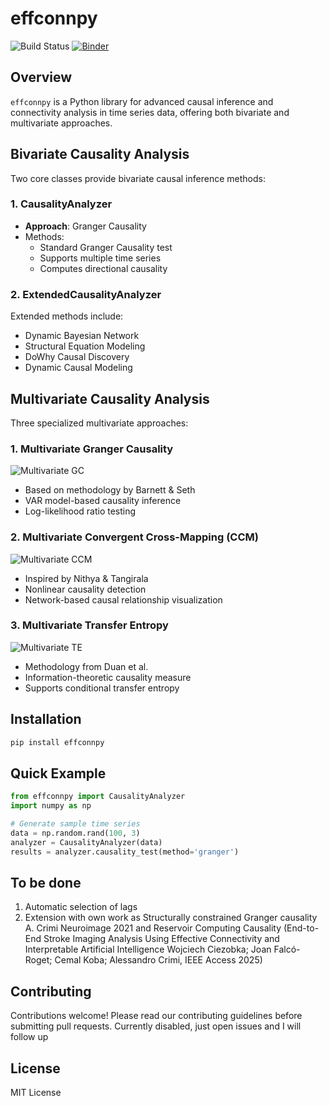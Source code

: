 # effconnpy

![Build Status](https://img.shields.io/badge/build-passing-brightgreen)
[![Binder](https://mybinder.org/badge_logo.svg)](https://mybinder.org/v2/gh/yourusername/effconnpy/main)

## Overview

`effconnpy` is a Python library for advanced causal inference and connectivity analysis in time series data, offering both bivariate and multivariate approaches.

## Bivariate Causality Analysis

Two core classes provide bivariate causal inference methods:

### 1. CausalityAnalyzer
- **Approach**: Granger Causality
- Methods:
  - Standard Granger Causality test
  - Supports multiple time series
  - Computes directional causality

### 2. ExtendedCausalityAnalyzer
Extended methods include:
- Dynamic Bayesian Network
- Structural Equation Modeling
- DoWhy Causal Discovery
- Dynamic Causal Modeling

## Multivariate Causality Analysis

Three specialized multivariate approaches:

### 1. Multivariate Granger Causality
![Multivariate GC](multivariate_gc.png)
- Based on methodology by Barnett & Seth
- VAR model-based causality inference
- Log-likelihood ratio testing

### 2. Multivariate Convergent Cross-Mapping (CCM)
![Multivariate CCM](multivariate_ccm.png)
- Inspired by Nithya & Tangirala
- Nonlinear causality detection
- Network-based causal relationship visualization

### 3. Multivariate Transfer Entropy
![Multivariate TE](multivariate_te.png)
- Methodology from Duan et al.
- Information-theoretic causality measure
- Supports conditional transfer entropy

## Installation

```bash
pip install effconnpy
```

## Quick Example

```python
from effconnpy import CausalityAnalyzer
import numpy as np

# Generate sample time series
data = np.random.rand(100, 3)
analyzer = CausalityAnalyzer(data)
results = analyzer.causality_test(method='granger')
```

## To be done
1. Automatic selection of lags
2. Extension with own work as Structurally constrained Granger causality A. Crimi Neuroimage 2021
and Reservoir Computing Causality (End-to-End Stroke Imaging Analysis Using Effective Connectivity and Interpretable Artificial Intelligence
Wojciech Ciezobka; Joan Falcó-Roget; Cemal Koba; Alessandro Crimi, IEEE Access 2025)


## Contributing

Contributions welcome! Please read our contributing guidelines before submitting pull requests.
Currently disabled, just open issues and I will follow up

## License

MIT License
